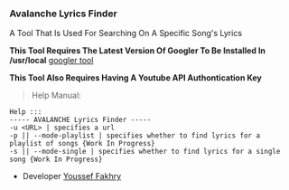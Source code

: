### Avalanche Lyrics Finder


A Tool That Is Used For Searching On A Specific Song's Lyrics

**This Tool Requires The Latest Version Of Googler To Be Installed In /usr/local**
[googler tool](https://github.com/jarun/googler)

**This Tool Also Requires Having A Youtube API Authontication Key**


> Help Manual:

```
Help :::
----- AVALANCHE Lyrics Finder -----
-u <URL> | specifies a url
-p || --mode-playlist | specifies whether to find lyrics for a playlist of songs {Work In Progress}
-s || --mode-single | specifies whether to find lyrics for a single song {Work In Progress}
```

- Developer [Youssef Fakhry](https://github.com/yeimsf)
